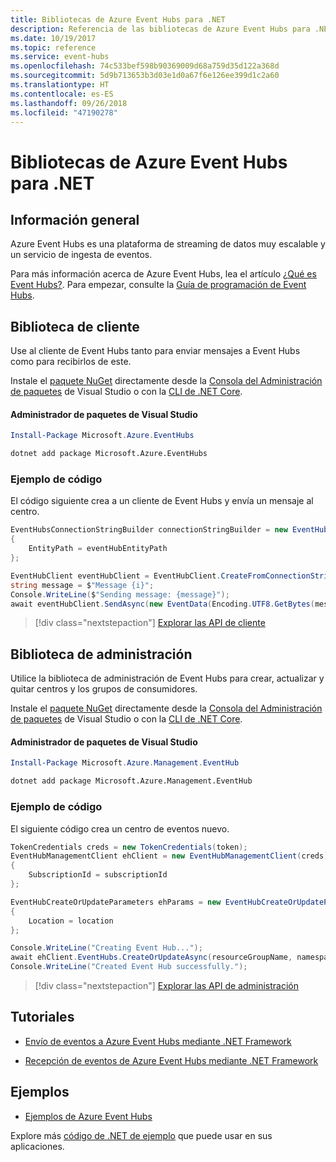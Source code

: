 ```yaml
---
title: Bibliotecas de Azure Event Hubs para .NET
description: Referencia de las bibliotecas de Azure Event Hubs para .NET
ms.date: 10/19/2017
ms.topic: reference
ms.service: event-hubs
ms.openlocfilehash: 74c533bef598b90369009d68a759d35d122a368d
ms.sourcegitcommit: 5d9b713653b3d03e1d0a67f6e126ee399d1c2a60
ms.translationtype: HT
ms.contentlocale: es-ES
ms.lasthandoff: 09/26/2018
ms.locfileid: "47190278"
---
```

# <a name="azure-event-hubs-libraries-for-net"></a>Bibliotecas de Azure Event Hubs para .NET

## <a name="overview"></a>Información general

Azure Event Hubs es una plataforma de streaming de datos muy escalable y un servicio de ingesta de eventos.

Para más información acerca de Azure Event Hubs, lea el artículo [¿Qué es Event Hubs?](/azure/event-hubs/event-hubs-what-is-event-hubs).  Para empezar, consulte la [Guía de programación de Event Hubs](/azure/event-hubs/event-hubs-programming-guide).

## <a name="client-library"></a>Biblioteca de cliente

Use al cliente de Event Hubs tanto para enviar mensajes a Event Hubs como para recibirlos de este.

Instale el [paquete NuGet](https://www.nuget.org/packages/Microsoft.Azure.EventHubs) directamente desde la [Consola del Administración de paquetes][PackageManager] de Visual Studio o con la [CLI de .NET Core][DotNetCLI].

#### <a name="visual-studio-package-manager"></a>Administrador de paquetes de Visual Studio

```powershell
Install-Package Microsoft.Azure.EventHubs
```

```bash
dotnet add package Microsoft.Azure.EventHubs
```

### <a name="code-example"></a>Ejemplo de código

El código siguiente crea a un cliente de Event Hubs y envía un mensaje al centro.

```csharp
EventHubsConnectionStringBuilder connectionStringBuilder = new EventHubsConnectionStringBuilder(eventHubConnectionString)
{
    EntityPath = eventHubEntityPath
};

EventHubClient eventHubClient = EventHubClient.CreateFromConnectionString(connectionStringBuilder.ToString());
string message = $"Message {i}";
Console.WriteLine($"Sending message: {message}");
await eventHubClient.SendAsync(new EventData(Encoding.UTF8.GetBytes(message)));
```

> [!div class="nextstepaction"]
> [Explorar las API de cliente](/dotnet/api/overview/azure/eventhub/client)

## <a name="management-library"></a>Biblioteca de administración

Utilice la biblioteca de administración de Event Hubs para crear, actualizar y quitar centros y los grupos de consumidores.

Instale el [paquete NuGet](https://www.nuget.org/packages/Microsoft.Azure.Management.EventHub) directamente desde la [Consola del Administración de paquetes][PackageManager] de Visual Studio o con la [CLI de .NET Core][DotNetCLI].

#### <a name="visual-studio-package-manager"></a>Administrador de paquetes de Visual Studio

```powershell
Install-Package Microsoft.Azure.Management.EventHub
```

```bash
dotnet add package Microsoft.Azure.Management.EventHub
```

### <a name="code-example"></a>Ejemplo de código

El siguiente código crea un centro de eventos nuevo.

```csharp
TokenCredentials creds = new TokenCredentials(token);
EventHubManagementClient ehClient = new EventHubManagementClient(creds)
{
    SubscriptionId = subscriptionId
};

EventHubCreateOrUpdateParameters ehParams = new EventHubCreateOrUpdateParameters()
{
    Location = location
};

Console.WriteLine("Creating Event Hub...");
await ehClient.EventHubs.CreateOrUpdateAsync(resourceGroupName, namespaceName, EventHubName, ehParams);
Console.WriteLine("Created Event Hub successfully.");
```

> [!div class="nextstepaction"]
> [Explorar las API de administración](/dotnet/api/overview/azure/eventhub/management)

## <a name="tutorials"></a>Tutoriales

* [Envío de eventos a Azure Event Hubs mediante .NET Framework](/azure/event-hubs/event-hubs-dotnet-framework-getstarted-send)

* [Recepción de eventos de Azure Event Hubs mediante .NET Framework](/azure/event-hubs/event-hubs-dotnet-framework-getstarted-receive-eph)

## <a name="samples"></a>Ejemplos

* [Ejemplos de Azure Event Hubs](https://github.com/Azure/azure-event-hubs/tree/master/samples)

Explore más [código de .NET de ejemplo](https://azure.microsoft.com/resources/samples/?platform=dotnet) que puede usar en sus aplicaciones.

[PackageManager]: https://docs.microsoft.com/nuget/tools/package-manager-console
[DotNetCLI]: https://docs.microsoft.com/dotnet/core/tools/dotnet-add-package
